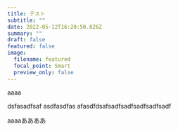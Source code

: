 ```yaml
---
title: テスト
subtitle: ""
date: 2022-05-12T16:20:50.826Z
summary: ""
draft: false
featured: false
image:
  filename: featured
  focal_point: Smart
  preview_only: false
---
```



aaaa

dsfasadfsaf
asdfasdfas
afasdfdsafsadfsadfsadfsadfsadf  

aaaaああああ